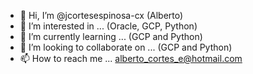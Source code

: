 - 👋 Hi, I’m @jcortesespinosa-cx (Alberto)
- 👀 I’m interested in ... (Oracle, GCP, Python)
- 🌱 I’m currently learning ... (GCP and Python)
- 💞️ I’m looking to collaborate on ... (GCP and Python)
- 📫 How to reach me ... alberto_cortes_e@hotmail.com

<!---
jcortesespinosa-cx/jcortesespinosa-cx is a ✨ special ✨ repository because its `README.md` (this file) appears on your GitHub profile.
You can click the Preview link to take a look at your changes.
--->
